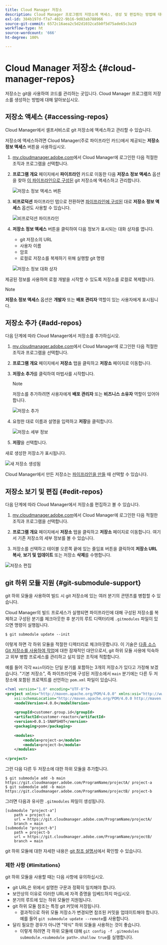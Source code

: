 ```yaml
---
title: Cloud Manager 저장소
description: Cloud Manager 프로그램의 저장소에 액세스, 생성 및 편집하는 방법에 대해 알아보십시오.
exl-id: 384b197d-f7a7-4022-9b16-9d83ab788966
source-git-commit: 6572c16aea2c5d2d1032ca5b0f5d75ade65c3a19
workflow-type: ht
source-wordcount: '666'
ht-degree: 100%

---
```



# Cloud Manager 저장소 {#cloud-manager-repos}

저장소는 git을 사용하여 코드를 관리하는 곳입니다. Cloud Manager 프로그램의 저장소를 생성하는 방법에 대해 알아보십시오.

## 저장소 액세스 {#accessing-repos}

Cloud Manager에서 셀프서비스로 git 저장소에 액세스하고 관리할 수 있습니다.

저장소에 액세스하려면 Cloud Manager(주로 파이프라인 카드)에서 제공되는 **저장소 정보 액세스** 버튼을 사용하십시오.

1. [my.cloudmanager.adobe.com](https://my.cloudmanager.adobe.com)에서 Cloud Manager에 로그인한 다음 적절한 조직과 프로그램을 선택합니다.

1. **프로그램 개요** 페이지에서 **파이프라인** 카드로 이동한 다음 **저장소 정보 액세스** 옵션을 찾아 [이 파이프라인으로 구성된](/help/using/production-pipelines.md) git 저장소에 액세스하고 관리합니다.

   ![저장소 정보 액세스 버튼](/help/assets/access-repo1.png)

1. **비프로덕션** 파이프라인 탭으로 전환하면 [파이프라인에 구성된](/help/using/non-production-pipelines.md) 대로 **저장소 정보 액세스** 옵션도 사용할 수 있습니다.

   ![비프로덕션 파이프라인 ](/help/assets/access-repo-nonprod.png)

1. **저장소 정보 액세스** 버튼을 클릭하여 다음 정보가 표시되는 대화 상자를 엽니다.

   * git 저장소의 URL
   * 사용자 이름
   * 암호
   * 로컬로 저장소를 복제하기 위해 실행할 git 명령

   ![저장소 정보 대화 상자](/help/assets/access-repo-create.png)

제공된 정보를 사용하여 로컬 개발을 시작할 수 있도록 저장소를 로컬로 복제합니다.

>[!NOTE]
>
>**저장소 정보 액세스** 옵션은 **개발자** 또는 **배포 관리자** 역할이 있는 사용자에게 표시됩니다.

## 저장소 추가 {#add-repos}

다음 단계에 따라 Cloud Manager에서 저장소를 추가하십시오.

1. [my.cloudmanager.adobe.com](https://my.cloudmanager.adobe.com)에서 Cloud Manager에 로그인한 다음 적절한 조직과 프로그램을 선택합니다.

1. **프로그램 개요** 페이지에서 **저장소** 탭을 클릭하고 **저장소** 페이지로 이동합니다.

1. **저장소 추가**&#x200B;를 클릭하여 마법사를 시작합니다.

   >[!NOTE]
   >
   >저장소를 추가하려면 사용자에게 **배포 관리자** 또는 **비즈니스 소유자** 역할이 있어야 합니다.

   ![저장소 추가](/help/assets/create-repo2.png)

1. 요청한 대로 이름과 설명을 입력하고 **저장**&#x200B;을 클릭합니다.

   ![저장소 세부 정보](/help/assets/repo-1.png)

1. **저장**&#x200B;을 선택합니다.

새로 생성한 저장소가 표시됩니다.

![새 저장소 생성됨](/help/assets/create-repo3.png)

Cloud Manager에서 만든 저장소는 [파이프라인을 만들](/help/overview/ci-cd-pipelines.md) 때 선택할 수 있습니다.

## 저장소 보기 및 편집 {#edit-repos}

다음 단계에 따라 Cloud Manager에서 저장소를 편집하고 볼 수 있습니다.

1. [my.cloudmanager.adobe.com](https://my.cloudmanager.adobe.com)에서 Cloud Manager에 로그인한 다음 적절한 조직과 프로그램을 선택합니다.

1. **프로그램 개요** 페이지에서 **저장소** 탭을 클릭하고 **저장소** 페이지로 이동합니다. 여기서 기존 저장소의 세부 정보를 볼 수 있습니다.

1. 저장소를 선택하고 테이블 오른쪽 끝에 있는 줄임표 버튼을 클릭하여 **저장소 URL 복사**, **보기 및 업데이트** 또는 저장소 **삭제**&#x200B;를 수행합니다.

![저장소 편집](/help/assets/create-repo3.png)

## git 하위 모듈 지원 {#git-submodule-support}

git 하위 모듈을 사용하여 빌드 시 git 저장소에 있는 여러 분기의 콘텐츠를 병합할 수 있습니다.

Cloud Manager의 빌드 프로세스가 실행되면 파이프라인에 대해 구성된 저장소를 복제하고 구성된 분기를 체크아웃한 후 분기의 루트 디렉터리에 `.gitmodules` 파일이 있으면 명령이 실행됩니다.

```
$ git submodule update --init
```

이렇게 하면 각 하위 모듈을 적절한 디렉터리로 체크아웃합니다. 이 기술은 [다중 소스 Git 저장소를 사용하여 작업](/help/managing-code/multiple-git-repos.md)에 대한 잠재적인 대안으로서, git 하위 모듈 사용에 익숙하고 외부 병합 프로세스를 관리하고 싶지 않은 조직에 적합합니다.

예를 들어 각각 `main`이라는 단일 분기를 포함하는 3개의 저장소가 있다고 가정해 보겠습니다. &quot;기본 저장소&quot;, 즉 파이프라인에 구성된 저장소에서 `main` 분기에는 다른 두 저장소에 포함된 프로젝트를 선언하는 `pom.xml` 파일이 있습니다.

```xml
<?xml version="1.0" encoding="UTF-8"?>
<project xmlns="http://maven.apache.org/POM/4.0.0" xmlns:xsi="http://www.w3.org/2001/XMLSchema-instance"
    xsi:schemaLocation="http://maven.apache.org/POM/4.0.0 http://maven.apache.org/maven-v4_0_0.xsd">
    <modelVersion>4.0.0</modelVersion>
   
    <groupId>customer.group.id</groupId>
    <artifactId>customer-reactor</artifactId>
    <version>0.0.1-SNAPSHOT</version>
    <packaging>pom</packaging>
   
    <modules>
        <module>project-a</module>
        <module>project-b</module>
    </modules>
   
</project>
```

그런 다음 다른 두 저장소에 대한 하위 모듈을 추가합니다.

```shell
$ git submodule add -b main https://git.cloudmanager.adobe.com/ProgramName/projectA/ project-a
$ git submodule add -b main https://git.cloudmanager.adobe.com/ProgramName/projectB/ project-b
```

그러면 다음과 유사한 `.gitmodules` 파일이 생성됩니다.

```text
[submodule "project-a"]
    path = project-a
    url = https://git.cloudmanager.adobe.com/ProgramName/projectA/
    branch = main
[submodule "project-b"]
    path = project-b
    url = https://git.cloudmanager.adobe.com/ProgramName/projectB/
    branch = main
```

git 하위 모듈에 대한 자세한 내용은 [git 참조 설명서](https://git-scm.com/book/en/v2/Git-Tools-Submodules)에서 확인할 수 있습니다.

### 제한 사항 {#limitations}

git 하위 모듈을 사용할 때는 다음 사항에 유의하십시오.

* git URL은 위에서 설명한 구문과 정확히 일치해야 합니다.
* 보안상의 이유로 이러한 URL에 자격 증명을 임베드하지 마십시오.
* 분기의 루트에 있는 하위 모듈만 지원됩니다.
* git 하위 모듈 참조는 특정 git 커밋에 저장됩니다.
   * 결과적으로 하위 모듈 저장소가 변경되면 참조된 커밋을 업데이트해야 합니다. 예를 들어 `git submodule update --remote`를 사용합니다.
* 달리 필요한 경우가 아니면 &quot;약식&quot; 하위 모듈을 사용하는 것이 좋습니다.
   * 이렇게 하려면 각 하위 모듈에 대해 `git config -f .gitmodules submodule.<submodule path>.shallow true`를 실행합니다.
